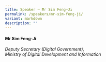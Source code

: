 ```yaml
---
title: Speaker – Mr Sim Feng–Ji
permalink: /speakers/mr-sim-feng-ji/
variant: markdown
description: ""
---
```

#### **Mr Sim Feng-Ji**

*Deputy Secretary (Digital Government), <br> Ministry of Digital Development and Information*